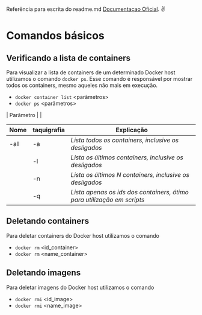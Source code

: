 Referência para escrita do readme.md [Documentaçao Oficial](https://docs.docker.com/reference/). :v:

# Comandos básicos

## Verificando a lista de containers

Para visualizar a lista de containers de um determinado Docker host utilizamos o comando ```docker ps```.
Esse comando é responsável por mostrar todos os containers, mesmo aqueles não mais em execução.

- ``` docker container list ``` <parâmetros>  
- ``` docker ps ``` <parâmetros>

| Parâmetro                |       | 


| Nome  | taquigrafia      | Explicação      |
| ----- | -----            | ------          | 
| -all  | -a  	           | *Lista todos os containers, inclusive os desligados*      |
|       | -l  	           | *Lista os últimos containers, inclusive os desligados*    |
|       | -n  	           | *Lista os últimos N containers, inclusive os desligados*  |
|       | -q  	           | *Lista apenas os ids dos containers, ótimo para utilização em scripts*  |

## Deletando containers

Para deletar containers do Docker host utilizamos o comando

- ``` docker rm ``` <id_container>
- ``` docker rm ``` <name_container>

## Deletando imagens

Para deletar imagens do Docker host utilizamos o comando

- ``` docker rmi ``` <id_image>
- ``` docker rmi ``` <name_image>